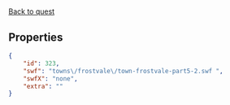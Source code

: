 # <no name available>

<no description available>

[Back to quest](../quests.md)

## Properties

```json
{
    "id": 323,
    "swf": "towns\/frostvale\/town-frostvale-part5-2.swf ",
    "swfX": "none",
    "extra": ""
}
```

